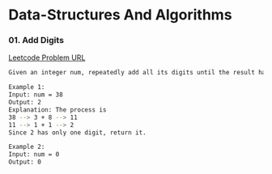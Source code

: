 # Data-Structures And Algorithms

### 01. Add Digits

[Leetcode Problem URL](https://leetcode.com/problems/add-digits/)

```bash
Given an integer num, repeatedly add all its digits until the result has only one digit, and return it.

Example 1:
Input: num = 38
Output: 2
Explanation: The process is
38 --> 3 + 8 --> 11
11 --> 1 + 1 --> 2
Since 2 has only one digit, return it.

Example 2:
Input: num = 0
Output: 0
```
